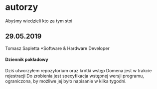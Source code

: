 # autorzy
Abyśmy wiedzieli kto za tym stoi

## 29.05.2019
Tomasz Sapletta
*Software & Hardware Developer

#### Dziennik pokładowy
Dziś utworzyłem repozytorium oraz krótki wstęp
Domena jest w trakcie rejestracji
Do zrobienia jest specyfikacja wstępnej wersji programu, ograniczona, by możliwe jej było napisanie w kilka tygodni.
